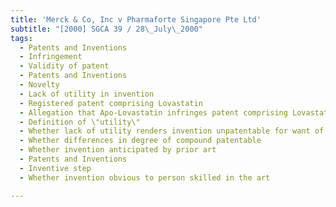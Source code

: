 ```yaml
---
title: 'Merck & Co, Inc v Pharmaforte Singapore Pte Ltd'
subtitle: "[2000] SGCA 39 / 28\_July\_2000"
tags:
  - Patents and Inventions
  - Infringement
  - Validity of patent
  - Patents and Inventions
  - Novelty
  - Lack of utility in invention
  - Registered patent comprising Lovastatin
  - Allegation that Apo-Lovastatin infringes patent comprising Lovastatin
  - Definition of \"utility\"
  - Whether lack of utility renders invention unpatentable for want of novelty
  - Whether differences in degree of compound patentable
  - Whether invention anticipated by prior art
  - Patents and Inventions
  - Inventive step
  - Whether invention obvious to person skilled in the art

---
```


